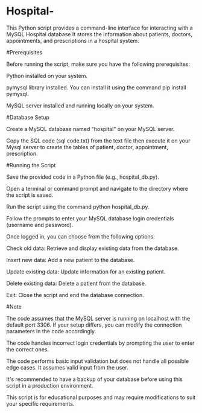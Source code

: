 # Hospital-
This Python script provides a command-line interface for interacting with a MySQL Hospital database 
It stores the information about patients, doctors, appointments, and prescriptions in a hospital system.

#Prerequisites

Before running the script, make sure you have the following prerequisites:

Python installed on your system.

pymysql library installed. You can install it using the command pip install pymysql.

MySQL server installed and running locally on your system.

#Database Setup

Create a MySQL database named "hospital" on your MySQL server.

Copy the SQL code (sql code.txt) from the text file then execute it on your Mysql server to create the tables of patient, doctor, appointment, prescription.

#Running the Script

Save the provided code in a Python file (e.g., hospital_db.py).

Open a terminal or command prompt and navigate to the directory where the script is saved.

Run the script using the command python hospital_db.py.

Follow the prompts to enter your MySQL database login credentials (username and password).

Once logged in, you can choose from the following options:

Check old data: Retrieve and display existing data from the database.

Insert new data: Add a new patient to the database.

Update existing data: Update information for an existing patient.

Delete existing data: Delete a patient from the database.

Exit: Close the script and end the database connection.

#Note

The code assumes that the MySQL server is running on localhost with the default port 3306. If your setup differs, you can modify the connection parameters in the code accordingly.

The code handles incorrect login credentials by prompting the user to enter the correct ones.

The code performs basic input validation but does not handle all possible edge cases. It assumes valid input from the user.

It's recommended to have a backup of your database before using this script in a production environment.

This script is for educational purposes and may require modifications to suit your specific requirements.
